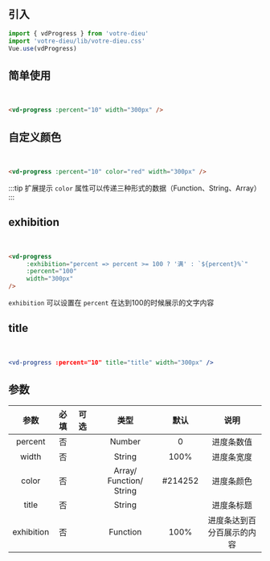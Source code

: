 ## 引入

```js
import { vdProgress } from 'votre-dieu'
import 'votre-dieu/lib/votre-dieu.css'
Vue.use(vdProgress)
```

## 简单使用
<br/>
<vd-progress :percent="10" width="300px" />

```html
<vd-progress :percent="10" width="300px" />
```

## 自定义颜色
<br/><vd-progress :percent="10" color="red" width="300px" />

```html
<vd-progress :percent="10" color="red" width="300px" />
```

:::tip 扩展提示
`color` 属性可以传递三种形式的数据（Function、String、Array）
:::

## exhibition

<br/>

<vd-progress :exhibition="percent => percent >= 100 ? '满' : `${percent}%`" :percent="100" width="300px" />

```html
<vd-progress 
     :exhibition="percent => percent >= 100 ? '满' : `${percent}%`" 
     :percent="100" 
     width="300px" 
/>
```

`exhibition` 可以设置在 `percent` 在达到100的时候展示的文字内容

## title
<br />
<vd-progress :percent="10" title="title" width="300px" />

```jsx
<vd-progress :percent="10" title="title" width="300px" />
```



## 参数

|    参数    | 必填 | 可选 |          类型           |  默认   |            说明            |
| :--------: | :--: | :--: | :---------------------: | :-----: | :------------------------: |
|  percent   |  否  |      |         Number          |    0    |         进度条数值         |
|   width    |  否  |      |         String          |  100%   |         进度条宽度         |
|   color    |  否  |      | Array/ Function/ String | #214252 |         进度条颜色         |
|   title    |  否  |      |         String          |         |         进度条标题         |
| exhibition |  否  |      |        Function         |  100%   | 进度条达到百分百展示的内容 |
